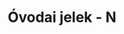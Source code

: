 ---
title: Óvodai jelek - N
galleries:
  - title: Nadrág
    backgroundimage: /img/nadrag.jpg
    images: 
      - img: /img/nadrag.jpg
  - title: Napocska
    backgroundimage: /img/napocska.jpg
    images: 
      - img: /img/napocska.jpg
  - title: Napraforgó
    backgroundimage: /img/napraforgo.jpg
    images: 
      - img: /img/napraforgo.jpg
  - title: Narancs
    backgroundimage: /img/narancs.jpg
    images: 
      - img: /img/narancs.jpg
  - title: Nyuszi
    backgroundimage: /img/nyuszi.jpg
    images: 
      - img: /img/nyuszi.jpg
---  